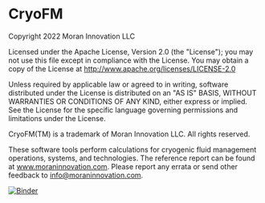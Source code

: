 # CryoFM

Copyright 2022 Moran Innovation LLC

Licensed under the Apache License, Version 2.0 (the "License"); you may not use this file except in compliance with the License. You may obtain a copy of the License at http://www.apache.org/licenses/LICENSE-2.0

Unless required by applicable law or agreed to in writing, software distributed under the License is distributed on an "AS IS" BASIS, WITHOUT WARRANTIES OR CONDITIONS OF ANY KIND, either express or implied. See the License for the specific language governing permissions and limitations under the License.

CryoFM(TM) is a trademark of Moran Innovation LLC. All rights reserved.

These software tools perform calculations for cryogenic fluid management operations, systems, and technologies. The reference report can be found at www.moraninnovation.com. Please report any errata or send other feedback to info@moraninnovation.com.

[![Binder](https://mybinder.org/badge_logo.svg)](https://mybinder.org/v2/gh/moranmatthewe/CryoFM/HEAD)
